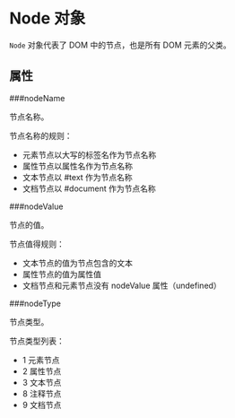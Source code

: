 Node 对象
========

`Node` 对象代表了 DOM 中的节点，也是所有 DOM 元素的父类。

属性
----

###nodeName

节点名称。

节点名称的规则：

+ 元素节点以大写的标签名作为节点名称
+ 属性节点以属性名作为节点名称
+ 文本节点以 #text 作为节点名称
+ 文档节点以 #document 作为节点名称

###nodeValue

节点的值。

节点值得规则：

+ 文本节点的值为节点包含的文本
+ 属性节点的值为属性值
+ 文档节点和元素节点没有 nodeValue 属性（undefined）

###nodeType

节点类型。

节点类型列表：

+ 1 元素节点
+ 2 属性节点
+ 3 文本节点
+ 8 注释节点
+ 9 文档节点